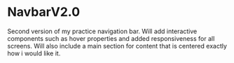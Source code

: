# NavbarV2.0
 Second version of my practice navigation bar. Will add interactive components such as hover properties and added responsiveness for all screens. Will also include a main section for content that is centered exactly how i would like it.
